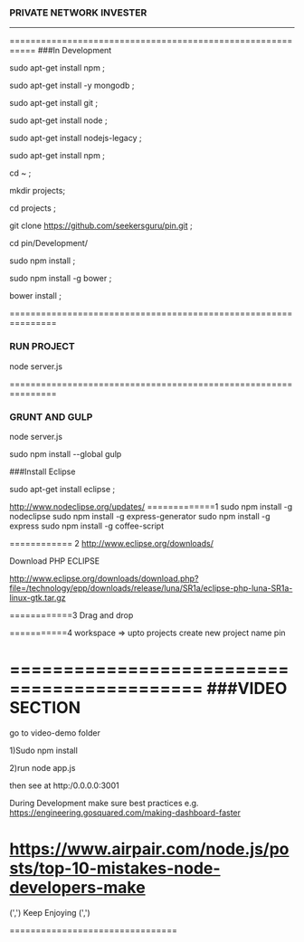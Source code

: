### PRIVATE NETWORK INVESTER

 -- -- -- -- -- -- -- -- -- -- -- 

===========================================================
###In Development 

sudo apt-get install npm ;

sudo apt-get install -y mongodb ;

sudo apt-get install git ;

sudo apt-get install node ;

sudo apt-get install nodejs-legacy ;

sudo apt-get install npm ;
 

cd ~ ;

mkdir projects;

cd projects ;

git clone https://github.com/seekersguru/pin.git ;

cd pin/Development/

sudo npm install ;

sudo npm install -g bower ;

bower install ;
  
 
===============================================================
### RUN PROJECT

node server.js

 
===============================================================
### GRUNT AND GULP

node server.js


sudo npm install --global gulp



###Install Eclipse 

sudo apt-get install eclipse ;


http://www.nodeclipse.org/updates/
=============1
sudo npm install -g nodeclipse
sudo npm install -g express-generator
sudo npm install -g express
sudo npm install -g coffee-script

============ 2
http://www.eclipse.org/downloads/

Download PHP ECLIPSE 

http://www.eclipse.org/downloads/download.php?file=/technology/epp/downloads/release/luna/SR1a/eclipse-php-luna-SR1a-linux-gtk.tar.gz

============3
Drag and drop 


===========4
workspace => upto projects 
create new project name pin




============================================
###VIDEO SECTION
===============================

go to video-demo folder

1)Sudo npm install

2)run node app.js


then see at http:/0.0.0.0:3001   


During Development make sure best practices 
e.g.
https://engineering.gosquared.com/making-dashboard-faster

https://www.airpair.com/node.js/posts/top-10-mistakes-node-developers-make
================================
(',')   Keep Enjoying (',')

================================







